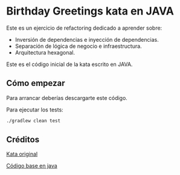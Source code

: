 # Birthday Greetings kata en JAVA

Este es un ejercicio de refactoring dedicado a aprender sobre:
- Inversión de dependencias e inyección de dependencias.
- Separación de lógica de negocio e infraestructura.
- Arquitectura hexagonal.

Este es el código inicial de la kata escrito en JAVA.

## Cómo empezar

Para arrancar deberías descargarte este código.

Para ejecutar los tests:

```bash
./gradlew clean test
```

## Créditos

[Kata original](http://matteo.vaccari.name/blog/archives/154)

[Código base en java](https://github.com/Codesai/practice_program)
